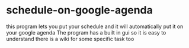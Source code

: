 # schedule-on-google-agenda
this program lets you put your schedule and it will automatically put it on your google agenda
The program has a built in gui so it is easy to understand there is a wiki for some specific task too
